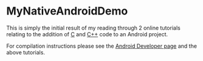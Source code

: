 # MyNativeAndroidDemo

This is simply the initial result of my reading through 2 online tutorials relating to the addition of [C](http://code.tutsplus.com/tutorials/advanced-android-getting-started-with-the-ndk--mobile-2152) and [C++](http://taylorpeer.com/hello-world-cpp-android-ndk/) code to an Android project.

For compilation instructions please see the [Android Developer page](https://developer.android.com/tools/sdk/ndk/index.html) and the above tutorials.
